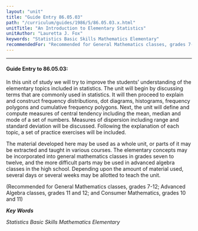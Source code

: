 ```yaml
---
layout: "unit"
title: "Guide Entry 86.05.03"
path: "/curriculum/guides/1986/5/86.05.03.x.html"
unitTitle: "An Introduction to Elementary Statistics"
unitAuthor: "Lauretta J. Fox"
keywords: "Statistics Basic Skills Mathematics Elementary"
recommendedFor: "Recommended for General Mathematics classes, grades 7-12; Advanced Algebra classes, grades 11 and 12; and Consumer Mathematics, grades 10 and 11"
---
```

<body>
<hr/>
 <h4>
  Guide Entry to 86.05.03:
 </h4>
 In this unit of study we will try to improve the students’ understanding of the elementary topics included in statistics. The unit will begin by discussing terms that are commonly used in statistics. It will then proceed to explain and construct frequency distributions, dot diagrams, histograms, frequency polygons and cumulative frequency polygons. Next, the unit will define and compute measures of central tendency including the mean, median and mode of a set of numbers. Measures of dispersion including range and standard deviation will be discussed. Following the explanation of each topic, a set of practice exercises will be included.
 <p>
  The material developed here may be used as a whole unit, or parts of it may be extracted and taught in various courses. The elementary concepts may be incorporated into general mathematics classes in grades seven to twelve, and the more difficult parts may be used in advanced algebra classes in the high school. Depending upon the amount of material used, several days or several weeks may be allotted to teach the unit.
 </p>
 <p>
  (Recommended for General Mathematics classes, grades 7-12; Advanced Algebra classes, grades 11 and 12; and Consumer Mathematics, grades 10 and 11)
 </p>
<p>
  <b>
   <i>
    Key Words
   </i>
  </b>
  <br/>
 </p>
 <p>
  <i>
   Statistics Basic Skills Mathematics Elementary
  </i>
 </p>

</body>